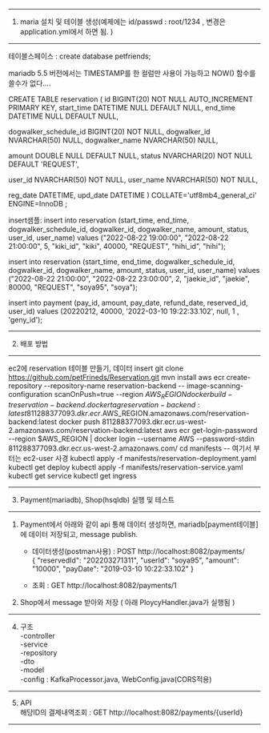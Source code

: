 ---------------------------------------------------
1. maria 설치 및 테이블 생성(예제에는 id/passwd : root/1234 , 변경은 application.yml에서 하면 됨. )
---------------------------------------------------
테이블스페이스 : create database petfriends;

mariadb 5.5 버전에서는 TIMESTAMP를 한 컬럼만 사용이 가능하고 NOW() 함수를 쓸수가 없다.... 

CREATE TABLE reservation (
id BIGINT(20) NOT NULL AUTO_INCREMENT PRIMARY KEY,
start_time DATETIME NULL DEFAULT NULL,
end_time DATETIME NULL DEFAULT NULL,

dogwalker_schedule_id BIGINT(20) NOT NULL,
dogwalker_id NVARCHAR(50) NULL,
dogwalker_name NVARCHAR(50) NULL,

amount DOUBLE NULL DEFAULT NULL,
status NVARCHAR(20) NOT NULL DEFAULT 'REQUEST',

user_id NVARCHAR(50) NOT NULL,
user_name NVARCHAR(50) NOT NULL,

reg_date DATETIME,
upd_date DATETIME
) COLLATE='utf8mb4_general_ci' ENGINE=InnoDB ;
 
insert샘플:
insert into reservation (start_time, end_time, dogwalker_schedule_id, dogwalker_id, dogwalker_name, amount, status, user_id, user_name) 
values ("2022-08-22 19:00:00", "2022-08-22 21:00:00", 5, "kiki_id", "kiki",  40000, "REQUEST", "hihi_id", "hihi");

insert into reservation (start_time, end_time, dogwalker_schedule_id, dogwalker_id, dogwalker_name, amount, status, user_id, user_name)
values ("2022-08-22 21:00:00", "2022-08-22 23:00:00", 2, "jaekie_id", "jaekie",  80000, "REQUEST", "soya95", "soya");


insert into payment (pay_id, amount, pay_date, refund_date, reserved_id, user_id) values 
(20220212, 40000, '2022-03-10 19:22:33.102', null, 1 , 'geny_id');


---------------------------------------------------  
2. 배포 방법
---------------------------------------------------  
ec2에 reservation 테이블 만들기, 데이터 insert 
git clone https://github.com/petFrineds/Reservation.git
mvn install
aws ecr create-repository --repository-name reservation-backend -- image-scanning-configuration scanOnPush=true --region ${AWS_REGION}
docker build -t reservation-backend .
docker tag reservation-backend:latest 811288377093.dkr.ecr.$AWS_REGION.amazonaws.com/reservation-backend:latest
docker push 811288377093.dkr.ecr.us-west-2.amazonaws.com/reservation-backend:latest
aws ecr get-login-password --region $AWS_REGION | docker login --username AWS --password-stdin 811288377093.dkr.ecr.us-west-2.amazonaws.com/
cd manifests
-- 여기서 부터는 ec2-user 사경
kubectl apply -f manifests/reservation-deployment.yaml
kubectl get deploy
kubectl apply -f manifests/reservation-service.yaml
kubectl get service
kubectl get ingress

--------------------------------------------------  
3. Payment(mariadb), Shop(hsqldb) 실행 및 테스트  
--------------------------------------------------  
1) Payment에서 아래와 같이 api 통해 데이터 생성하면, mariadb[payment테이블]에 데이터 저장되고, message publish.  
    - 데이터생성(postman사용) : POST http://localhost:8082/payments/   
                              { "reservedId": "202203271311", "userId": "soya95", "amount": "10000", "payDate": "2019-03-10 10:22:33.102" }  

    - 조회 : GET http://localhost:8082/payments/1  

3) Shop에서 message 받아와 저장 ( 아래 PloycyHandler.java가 실행됨 )  

--------------------------------------------------  
4. 구조   
   -controller  
   -service  
   -repository  
   -dto  
   -model  
   -config : KafkaProcessor.java, WebConfig.java(CORS적용)  
--------------------------------------------------  
5. API  
   해당ID의 결제내역조회 : GET http://localhost:8082/payments/{userId}   
--------------------------------------------------  
